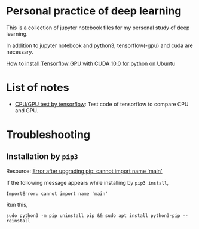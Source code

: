 # Personal practice of deep learning

This is a collection of jupyter notebook files for my personal study of deep learning.

In addition to jupyter notebook and python3, tensorflow(-gpu) and cuda are necessary.

[How to install Tensorflow GPU with CUDA 10.0 for python on Ubuntu](https://www.python36.com/how-to-install-tensorflow-gpu-with-cuda-10-0-for-python-on-ubuntu/)

# List of notes

- [CPU/GPU test by tensorflow](./tensorflow_test.ipynb): Test code of tensorflow to compare CPU and GPU.

# Troubleshooting

## Installation by `pip3`

Resource: [Error after upgrading pip: cannot import name 'main'](https://stackoverflow.com/questions/49836676/error-after-upgrading-pip-cannot-import-name-main)

If the following message appears while installing by `pip3 install`, 
```
ImportError: cannot import name 'main'
```

Run this,
```
sudo python3 -m pip uninstall pip && sudo apt install python3-pip --reinstall
```

